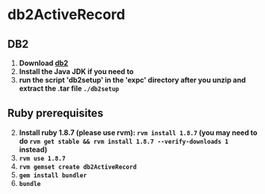 db2ActiveRecord
===============

## DB2 ##
1. **Download [db2](https://www14.software.ibm.com/webapp/iwm/web/download.do?source=swg-db2expressc&S_PKG=dlmacosx&S_TACT=100KG31W&lang=en_US&dlmethod=http)**
3. **Install the Java JDK if you need to**
2. **run the script 'db2setup' in the 'expc' directory after you unzip and extract the .tar file `./db2setup`**

## Ruby prerequisites ##
2. **Install ruby 1.8.7 (please use rvm): `rvm install 1.8.7` (you may need to do `rvm get stable && rvm install 1.8.7 --verify-downloads 1` instead)** 
3. **`rvm use 1.8.7`**
4. **`rvm gemset create db2ActiveRecord`**
5. **`gem install bundler`**
6. **`bundle`**
